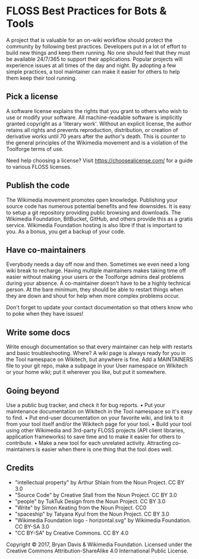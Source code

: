 FLOSS Best Practices for Bots & Tools
=====================================

A project that is valuable for an on-wiki workflow should protect the community by following best practices. Developers put in a lot of effort to build new things and keep them running. No one should feel that they must be available 24/7/365 to support their applications. Popular projects will experience issues at all times of the day and night. By adopting a few simple practices, a tool maintainer can make it easier for others to help them keep their tool running.


Pick a license
--------------
A software license explains the rights that you grant to others who wish to use or modify your software. All machine-readable software is implicitly granted copyright as a 'literary work'. Without an explicit license, the author retains all rights and prevents reproduction, distribution, or creation of derivative works until 70 years after the author's death. This is counter to the general principles of the Wikimedia movement and is a violation of the Toolforge terms of use.

Need help choosing a license? Visit https://choosealicense.com/ for a guide to various FLOSS licenses.


Publish the code
----------------
The Wikimedia movement promotes open knowledge. Publishing your source code has numerous potential benefits and few downsides. It is easy to setup a git repository providing public browsing and downloads. The Wikimedia Foundation, BitBucket, GitHub, and others provide this as a gratis service. Wikimedia Foundation hosting is also libre if that is important to you. As a bonus, you get a backup of your code.


Have co-maintainers
-------------------
Everybody needs a day off now and then. Sometimes we even need a long wiki break to recharge. Having multiple maintainers makes taking time off easier without making your users or the Toolforge admins deal problems during your absence. A co-maintainer doesn't have to be a highly technical person. At the bare minimum, they should be able to restart things when they are down and shout for help when more complex problems occur.

Don't forget to update your contact documentation so that others know who to poke when they have issues!


Write some docs
---------------
Write enough documentation so that every maintainer can help with restarts and basic troubleshooting. Where? A wiki page is always ready for you in the Tool namespace on Wikitech, but anywhere is fine. Add a MAINTAINERS file to your git repo, make a subpage in your User namespace on Wikitech or your home wiki; put it wherever you like, but put it somewhere.


Going beyond
------------
Use a public bug tracker, and check it for bug reports. • Put your maintenance documentation on Wikitech in the Tool namespace so it's easy to find. • Put end-user documentation on your favorite wiki, and link to it from your tool itself and/or the Wikitech page for your tool. • Build your tool using other Wikimedia and 3rd-party FLOSS projects (API client libraries, application frameworks) to save time and to make it easier for others to contribute. • Make a new tool for each unrelated activity. Attracting co-maintainers is easier when there is one thing that the tool does well.


Credits
-------
* "intellectual property" by Arthur Shlain from the Noun Project. CC BY 3.0
* "Source Code" by Creative Stall from the Noun Project. CC BY 3.0
* "people" by TukTuk Design from the Noun Project. CC BY 3.0
* "Write" by Simon Keating from the Noun Project. CC0
* "spaceship" by Tatyana Kyul from the Noun Project. CC BY 3.0
* "Wikimedia Foundation logo - horizontal.svg" by Wikimedia Foundation.
  CC BY-SA 3.0
* "CC BY-SA" by Creative Commons. CC BY 4.0

Copyright © 2017, Bryan Davis & Wikimedia Foundation. Licensed under the
Creative Commons Attribution-ShareAlike 4.0 International Public License.
